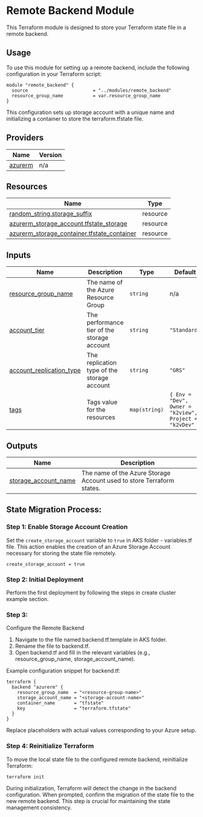 # Remote Backend Module 

This Terraform module is designed to store your Terraform state file in a remote backend.

## Usage

To use this module for setting up a remote backend, include the following configuration in your Terraform script:

```hcl
module "remote_backend" {
  source                        = "../modules/remote_backend"
  resource_group_name           = var.resource_group_name
}
```

This configuration sets up storage account with a unique name and initializing a container to store the terraform.tfstate file.

## Providers

| Name | Version |
|------|---------|
| <a name="provider_azurerm"></a> [azurerm](#provider\_azurerm) | n/a |

## Resources

| Name | Type |
|------|------|
| [random_string.storage_suffix](https://registry.terraform.io/providers/hashicorp/random/latest/docs/resources/string) | resource |
| [azurerm_storage_account.tfstate_storage](https://registry.terraform.io/providers/hashicorp/azurerm/latest/docs/resources/storage_account) | resource |
| [azurerm_storage_container.tfstate_container](https://registry.terraform.io/providers/hashicorp/azurerm/latest/docs/resources/storage_container) | resource |

## Inputs

| Name | Description | Type | Default | Required |
|------|-------------|------|---------|:--------:|
| <a name="input_resource_group_name"></a> [resource_group_name](#input_resource_group_name) | The name of the Azure Resource Group | `string` | n/a | yes |
| <a name="input_account_tier"></a> [account_tier](#input_account_tier) | The performance tier of the storage account | `string` | `"Standard"` | no |
| <a name="input_account_replication_type"></a> [account_replication_type](#input_account_replication_type) | The replication type of the storage account | `string` | `"GRS"` | no |
| <a name="input_tags"></a> [tags](#input_tags) | Tags value for the resources | `map(string)` | `{ Env = "Dev", Owner = "k2view", Project = "k2vDev" }` | no |

## Outputs

| Name | Description |
|------|-------------|
| <a name="output_storage_account_name"></a> [storage_account_name](#output_storage_account_name) | The name of the Azure Storage Account used to store Terraform states. |

## State Migration Process:

### Step 1: Enable Storage Account Creation

Set the `create_storage_account` variable to `true` in AKS folder - variables.tf file. This action enables the creation of an Azure Storage Account necessary for storing the state file remotely.

```hcl
create_storage_account = true
```

### Step 2: Initial Deployment

Perform the first deployment by following the steps in create cluster example section.

### Step 3: 

Configure the Remote Backend

1. Navigate to the file named backend.tf.template in AKS folder.
2. Rename the file to backend.tf.
3. Open backend.tf and fill in the relevant variables (e.g., resource_group_name, storage_account_name).

Example configuration snippet for backend.tf:
```hcl
terraform {
  backend "azurerm" {
    resource_group_name  = "<resource-group-name>"
    storage_account_name = "<storage-account-name>"
    container_name       = "tfstate"
    key                  = "terraform.tfstate"
  }
}
```
Replace placeholders with actual values corresponding to your Azure setup.

### Step 4: Reinitialize Terraform

To move the local state file to the configured remote backend, reinitialize Terraform:

```bash
terraform init
```

During initialization, Terraform will detect the change in the backend configuration. When prompted, confirm the migration of the state file to the new remote backend. This step is crucial for maintaining the state management consistency.